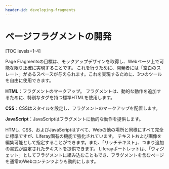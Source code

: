 ```yaml
---
header-id: developing-fragments
---
```


# ページフラグメントの開発

[TOC levels=1-4]

Page Fragmentsの目標は、モックアップデザインを取得し、Webページ上で可能な限り正確に実現することです。 これを行うために、開発者には「空白のスレート」があるスペースが与えられます。これを実現するために、3つのツールを自由に使用できます。

**HTML**：フラグメントのマークアップ。 フラグメントは、動的な動作を追加するために、特別なタグを持つ標準HTMLを使用します。

**CSS**：CSSはスタイルを設定し、フラグメントのマークアップを配置します。

**JavaScript**：JavaScriptはフラグメントに動的な動作を提供します。

HTML、CSS、およびJavaScriptはすべて、Webの他の場所と同様にすべて完全に標準ですが、Liferay固有の機能で強化されています。 テキストおよび画像を編集可能として指定することができます。また、「リッチテキスト」、つまり追加の書式が設定されたテキストを提供できます。 Liferayポートレットは、「ウィジェット」としてフラグメントに組み込むこともでき、フラグメントを含むページを通常のWebコンテンツよりも動的にします。
